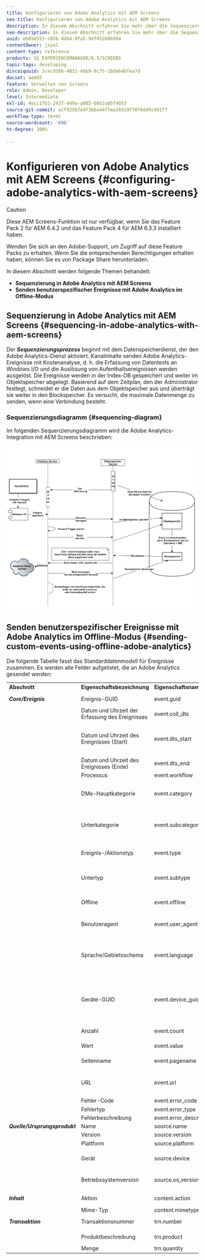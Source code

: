 ```yaml
---
title: Konfigurieren von Adobe Analytics mit AEM Screens
seo-title: Konfigurieren von Adobe Analytics mit AEM Screens
description: In diesem Abschnitt erfahren Sie mehr über die Sequenzierung und das Senden benutzerspezifischer Ereignisse mit Adobe Analytics im Offline-Modus.
seo-description: In diesem Abschnitt erfahren Sie mehr über die Sequenzierung und das Senden benutzerspezifischer Ereignisse mit Adobe Analytics im Offline-Modus.
uuid: e685e553-c05b-4db4-8fa5-9ef45268b094
contentOwner: jsyal
content-type: reference
products: SG_EXPERIENCEMANAGER/6.5/SCREENS
topic-tags: developing
discoiquuid: 3cec9266-4032-46b9-9c75-16da64bfea7d
docset: aem65
feature: Verwalten von Screens
role: Admin, Developer
level: Intermediate
exl-id: 4ecc1fb1-2437-449a-a085-66b2a85f4053
source-git-commit: acf925b7e4f3bba44ffee26919f7078dd9c491ff
workflow-type: tm+mt
source-wordcount: '696'
ht-degree: 100%

---
```


# Konfigurieren von Adobe Analytics mit AEM Screens {#configuring-adobe-analytics-with-aem-screens}

>[!CAUTION]
>
>Diese AEM Screens-Funktion ist nur verfügbar, wenn Sie das Feature Pack 2 für AEM 6.4.2 und das Feature Pack 4 für AEM 6.3.3 installiert haben.
>
>Wenden Sie sich an den Adobe-Support, um Zugriff auf diese Feature Packs zu erhalten. Wenn Sie die entsprechenden Berechtigungen erhalten haben, können Sie es von Package Share herunterladen.

In diesem Abschnitt werden folgende Themen behandelt:

* **Sequenzierung in Adobe Analytics mit AEM Screens**
* **Senden benutzerspezifischer Ereignisse mit Adobe Analytics im Offline-Modus**

## Sequenzierung in Adobe Analytics mit AEM Screens {#sequencing-in-adobe-analytics-with-aem-screens}

Der ***Sequenzierungsprozess*** beginnt mit dem Datenspeicherdienst, der den Adobe Analytics-Dienst aktiviert. Kanalinhalte senden Adobe Analytics-Ereignisse mit Kostenanalyse, d. h. die Erfassung von Datentests an Windows I/O und die Auslösung von Aufenthaltsereignissen werden ausgelöst. Die Ereignisse werden in der Index-DB gespeichert und weiter im Objektspeicher abgelegt. Basierend auf dem Zeitplan, den der Administrator festlegt, schneidet er die Daten aus dem Objektspeicher aus und überträgt sie weiter in den Blockspeicher. Es versucht, die maximale Datenmenge zu senden, wenn eine Verbindung besteht.

### Sequenzierungsdiagramm {#sequencing-diagram}

Im folgenden Sequenzierungsdiagramm wird die Adobe Analytics-Integration mit AEM Screens beschrieben:

![analytics_chunking](assets/analytics_chunking.png)

## Senden benutzerspezifischer Ereignisse mit Adobe Analytics im Offline-Modus {#sending-custom-events-using-offline-adobe-analytics}

Die folgende Tabelle fasst das Standarddatenmodell für Ereignisse zusammen. Es werden alle Felder aufgelistet, die an Adobe Analytics gesendet werden:

<table>
 <tbody>
  <tr>
   <td><strong>Abschnitt</strong></td> 
   <td><strong>Eigenschaftsbezeichnung</strong></td> 
   <td><strong>Eigenschaftsname/Schlüssel</strong></td> 
   <td><strong>Erforderlich</strong></td> 
   <td><strong>Datentyp</strong></td> 
   <td><strong>Eigenschaftstyp</strong><br /> </td> 
   <td><strong>Beschreibung</strong></td> 
  </tr>
  <tr>
   <td><strong><em>Core/Ereignis</em></strong></td> 
   <td>Ereignis-GUID</td> 
   <td>event.guid</td> 
   <td>empfohlen</td> 
   <td>Zeichenfolge</td> 
   <td>UUID</td> 
   <td>Eindeutige ID, die die Instanz eines Ereignisses identifiziert</td> 
  </tr>
  <tr>
   <td> </td> 
   <td>Datum und Uhrzeit der Erfassung des Ereignisses</td> 
   <td>event.coll_dts</td> 
   <td>optional</td> 
   <td>Zeichenfolge</td> 
   <td>Zeitstempel – UTC</td> 
   <td>Datum und Uhrzeit der Erfassung</td> 
  </tr>
  <tr>
   <td> </td> 
   <td>Datum und Uhrzeit des Ereignisses (Start)</td> 
   <td>event.dts_start</td> 
   <td>empfohlen</td> 
   <td>Zeichenfolge</td> 
   <td>Zeitstempel – UTC</td> 
   <td>Startdatum und Startuhrzeit des Ereignisses. Wenn Sie diese NICHT angeben, wird die Ereigniszeit als die Zeit angenommen, zu der es vom Server empfangen wurde</td> 
  </tr>
  <tr>
   <td> </td> 
   <td>Datum und Uhrzeit des Ereignisses (Ende)</td> 
   <td>event.dts_end</td> 
   <td>optional</td> 
   <td>Zeichenfolge</td> 
   <td>Zeitstempel – UTC</td> 
   <td>Abschlussdatum des Ereignisses</td> 
  </tr>
  <tr>
   <td> </td> 
   <td>Processus</td> 
   <td>event.workflow</td> 
   <td>empfohlen</td> 
   <td>Zeichenfolge</td> 
   <td> </td> 
   <td>Nom du processus (Screens)</td> 
  </tr>
  <tr>
   <td> </td> 
   <td>DMe-Hauptkategorie</td> 
   <td>event.category</td> 
   <td>erforderlich</td> 
   <td>Zeichenfolge</td> 
   <td> </td> 
   <td>Hauptkategorie (DESKTOP, MOBILE, WEB, PROZESS, SDK, SERVICE, ÖKOSYSTEM) – Gruppierung von Ereignistypen – <strong>Wir senden Player</strong></td> 
  </tr>
  <tr>
   <td> </td> 
   <td>Unterkategorie</td> 
   <td>event.subcategory</td> 
   <td>empfohlen</td> 
   <td>Zeichenfolge</td> 
   <td> </td> 
   <td>Unterkategorie – Abschnitt eines Workflows oder Bereich eines Bildschirms usw. (Zuletzt verwendete Dateien, CC-Dateien, mobile Kreationen usw.)</td> 
  </tr>
  <tr>
   <td> </td> 
   <td>Ereignis-/Aktionstyp</td> 
   <td>event.type</td> 
   <td>erforderlich</td> 
   <td>Zeichenfolge</td> 
   <td> </td> 
   <td>Ereignistyp (Rendering, Klicken, Pinch, Zoom) – Primäre Benutzeraktion</td> 
  </tr>
  <tr>
   <td> </td> 
   <td>Untertyp</td> 
   <td>event.subtype</td> 
   <td>empfohlen</td> 
   <td>Zeichenfolge</td> 
   <td> </td> 
   <td>Ereignisuntertyp (erstellen, aktualisieren, löschen, veröffentlichen usw.) – Zusätzliche Details der Benutzeraktion</td> 
  </tr>
  <tr>
   <td> </td> 
   <td>Offline</td> 
   <td>event.offline</td> 
   <td>optional</td> 
   <td>Boolesch</td> 
   <td> </td> 
   <td>Das Ereignis wurde generiert, während die Aktion offline/online war (true/false)</td> 
  </tr>
  <tr>
   <td> </td> 
   <td>Benutzeragent</td> 
   <td>event.user_agent</td> 
   <td>empfohlen (Web-Eigenschaften)</td> 
   <td>Zeichenfolge</td> 
   <td> </td> 
   <td>Benutzeragent</td> 
  </tr>
  <tr>
   <td> </td> 
   <td>Sprache/Gebietsschema</td> 
   <td>event.language</td> 
   <td>empfohlen</td> 
   <td>Zeichenfolge</td> 
   <td> </td> 
   <td>Das Gebietsschema des Benutzers ist eine Zeichenfolge, basierend auf den Sprachkennzeichnungskonventionen von RFC 3066 (z. B. en-US, fr-FR oder es-ES).</td> 
  </tr>
  <tr>
   <td> </td> 
   <td>Geräte-GUID</td> 
   <td>event.device_guid</td> 
   <td>optional</td> 
   <td>Zeichenfolge<br /> </td> 
   <td>UUID</td> 
   <td>Identifiziert die Geräte-GUID (z. B. Computer-ID oder Hash der IP-Adresse + Subnetzmaske + Netzwerk-ID + Benutzeragent) – Hier wird der Benutzername des Players gesendet, der bei der Registrierung generiert wurde.</td> 
  </tr>
  <tr>
   <td> </td> 
   <td>Anzahl</td> 
   <td>event.count</td> 
   <td>optional</td> 
   <td>number</td> 
   <td> </td> 
   <td>Anzahl der aufgetretenen Ereignisse – Hier senden wir die Videodauer</td> 
  </tr>
  <tr>
   <td> </td> 
   <td>Wert</td> 
   <td>event.value</td> 
   <td>optional</td> 
   <td>Zeichenfolge</td> 
   <td> </td> 
   <td>Wert des Ereignisses (z. B. Einstellungen ein-/ausschalten)</td> 
  </tr>
  <tr>
   <td> </td> 
   <td>Seitenname</td> 
   <td>event.pagename</td> 
   <td>für AA erforderlich</td> 
   <td>Zeichenfolge</td> 
   <td> </td> 
   <td>Unterstützung von Adobe Analytics für benutzerdefinierte Seitennamen</td> 
  </tr>
  <tr>
   <td> </td> 
   <td>URL</td> 
   <td>event.url</td> 
   <td>optional</td> 
   <td>Zeichenfolge</td> 
   <td> </td> 
   <td>URL der Web-Eigenschaft oder des Mobile-Schemas – muss eine vollständig qualifizierte URL enthalten</td> 
  </tr>
  <tr>
   <td> </td> 
   <td>Fehler-Code</td> 
   <td>event.error_code</td> 
   <td> </td> 
   <td>Zeichenfolge</td> 
   <td> </td> 
   <td>Fehler-Code</td> 
  </tr>
  <tr>
   <td> </td> 
   <td>Fehlertyp</td> 
   <td>event.error_type</td> 
   <td> </td> 
   <td>Zeichenfolge</td> 
   <td> </td> 
   <td>Fehlertyp</td> 
  </tr>
  <tr>
   <td> </td> 
   <td>Fehlerbeschreibung</td> 
   <td>event.error_description</td> 
   <td> </td> 
   <td>Zeichenfolge</td> 
   <td> </td> 
   <td>Fehlerbeschreibung<br /> </td> 
  </tr>
  <tr>
   <td><strong><em>Quelle/Ursprungsprodukt</em></strong></td> 
   <td>Name</td> 
   <td>source.name</td> 
   <td>erforderlich</td> 
   <td>Zeichenfolge</td> 
   <td> </td> 
   <td>App-Name (AEM Screens)</td> 
  </tr>
  <tr>
   <td> </td> 
   <td>Version</td> 
   <td>source.version</td> 
   <td>erforderlich</td> 
   <td>Zeichenfolge</td> 
   <td> </td> 
   <td>Firmware-Version</td> 
  </tr>
  <tr>
   <td> </td> 
   <td>Plattform</td> 
   <td>source.platform</td> 
   <td>erforderlich</td> 
   <td>Zeichenfolge</td> 
   <td> </td> 
   <td>navigator.platform</td> 
  </tr>
  <tr>
   <td> </td> 
   <td>Gerät</td> 
   <td>source.device</td> 
   <td>erforderlich, mit Ausnahmen</td> 
   <td>Zeichenfolge</td> 
   <td> </td> 
   <td>Player-Name</td> 
  </tr>
  <tr>
   <td> </td> 
   <td>Betriebssystemversion</td> 
   <td>source.os_version</td> 
   <td>erforderlich, mit Ausnahmen</td> 
   <td>Zeichenfolge</td> 
   <td> </td> 
   <td>BS-Version</td> 
  </tr>
  <tr>
   <td><strong><em>Inhalt</em></strong></td> 
   <td>Aktion</td> 
   <td>content.action</td> 
   <td>erforderlich</td> 
   <td>Zeichenfolge</td> 
   <td> </td> 
   <td>Die URL des Objekts, einschließlich der tatsächlichen Wiedergabe.</td> 
  </tr>
  <tr>
   <td> </td> 
   <td>Mime-Typ</td> 
   <td>content.mimetype</td> 
   <td>optional</td> 
   <td>Zeichenfolge</td> 
   <td> </td> 
   <td>Mime-Typ des Inhalts</td> 
  </tr>
  <tr>
   <td><strong><em>Transaktion</em></strong></td> 
   <td>Transaktionsnummer</td> 
   <td>trn.number</td> 
   <td>erforderlich</td> 
   <td>Zeichenfolge</td> 
   <td>UUID</td> 
   <td>Eindeutige ID, die vorzugsweise UUID v4 entspricht</td> 
  </tr>
  <tr>
   <td> </td> 
   <td>Produktbeschreibung</td> 
   <td>trn.product</td> 
   <td>erforderlich</td> 
   <td>Zeichenfolge</td> 
   <td> </td> 
   <td>Die URL des Assets (ohne Wiedergabe)</td> 
  </tr>
  <tr>
   <td> </td> 
   <td>Menge</td> 
   <td>trn.quantity</td> 
   <td>erforderlich</td> 
   <td>Zeichenfolge</td> 
   <td> </td> 
   <td>Die Dauer der Wiedergabe</td> 
  </tr>
 </tbody>
</table>
